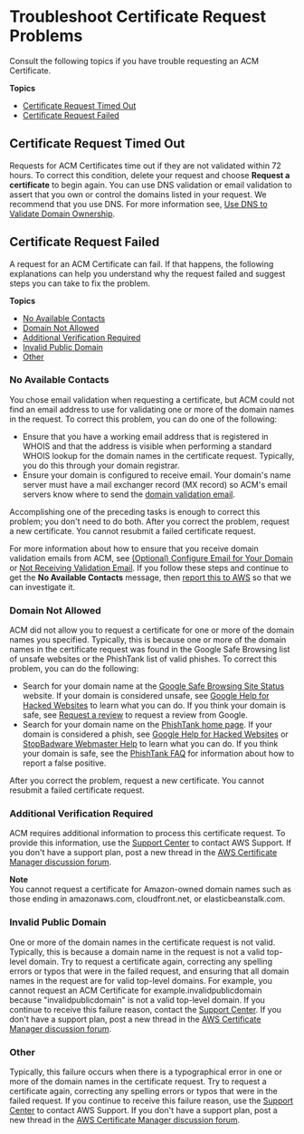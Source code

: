 # Troubleshoot Certificate Request Problems<a name="troubleshooting-requests"></a>

Consult the following topics if you have trouble requesting an ACM Certificate\.

**Topics**
+ [Certificate Request Timed Out](#troubleshooting-timed-out)
+ [Certificate Request Failed](#troubleshooting-failed)

## Certificate Request Timed Out<a name="troubleshooting-timed-out"></a>

Requests for ACM Certificates time out if they are not validated within 72 hours\. To correct this condition, delete your request and choose **Request a certificate** to begin again\. You can use DNS validation or email validation to assert that you own or control the domains listed in your request\. We recommend that you use DNS\. For more information see, [Use DNS to Validate Domain Ownership](gs-acm-validate-dns.md)\.

## Certificate Request Failed<a name="troubleshooting-failed"></a>

A request for an ACM Certificate can fail\. If that happens, the following explanations can help you understand why the request failed and suggest steps you can take to fix the problem\. 

**Topics**
+ [No Available Contacts](#failed-no-available-contacts)
+ [Domain Not Allowed](#failed-domain-not-allowed)
+ [Additional Verification Required](#failed-additional-verification-required)
+ [Invalid Public Domain](#failed-invalid-domain)
+ [Other](#failed-other)

### No Available Contacts<a name="failed-no-available-contacts"></a>

You chose email validation when requesting a certificate, but ACM could not find an email address to use for validating one or more of the domain names in the request\. To correct this problem, you can do one of the following:
+ Ensure that you have a working email address that is registered in WHOIS and that the address is visible when performing a standard WHOIS lookup for the domain names in the certificate request\. Typically, you do this through your domain registrar\.
+ Ensure your domain is configured to receive email\. Your domain's name server must have a mail exchanger record \(MX record\) so ACM's email servers know where to send the [domain validation email](gs-acm-validate-email.md)\.

Accomplishing one of the preceding tasks is enough to correct this problem; you don't need to do both\. After you correct the problem, request a new certificate\. You cannot resubmit a failed certificate request\.

For more information about how to ensure that you receive domain validation emails from ACM, see [\(Optional\) Configure Email for Your Domain](setup-email.md) or [Not Receiving Validation Email](troubleshooting-email.md#troubleshooting-no-mail)\. If you follow these steps and continue to get the **No Available Contacts** message, then [report this to AWS](https://console.aws.amazon.com/support/home) so that we can investigate it\.

### Domain Not Allowed<a name="failed-domain-not-allowed"></a>

ACM did not allow you to request a certificate for one or more of the domain names you specified\. Typically, this is because one or more of the domain names in the certificate request was found in the Google Safe Browsing list of unsafe websites or the PhishTank list of valid phishes\. To correct this problem, you can do the following: 
+ Search for your domain name at the [Google Safe Browsing Site Status](https://www.google.com/transparencyreport/safebrowsing/diagnostic/) website\. If your domain is considered unsafe, see [Google Help for Hacked Websites](https://developers.google.com/webmasters/hacked/) to learn what you can do\. If you think your domain is safe, see [Request a review](https://developers.google.com/webmasters/hacked/docs/request_review) to request a review from Google\.
+ Search for your domain name on the [PhishTank home page](https://www.phishtank.com/index.php)\. If your domain is considered a phish, see [Google Help for Hacked Websites](https://developers.google.com/webmasters/hacked/) or [StopBadware Webmaster Help](https://www.stopbadware.org/webmaster-help) to learn what you can do\. If you think your domain is safe, see the [PhishTank FAQ](https://www.phishtank.com/faq.php) for information about how to report a false positive\.

After you correct the problem, request a new certificate\. You cannot resubmit a failed certificate request\.

### Additional Verification Required<a name="failed-additional-verification-required"></a>

ACM requires additional information to process this certificate request\. To provide this information, use the [Support Center](https://console.aws.amazon.com/support/home) to contact AWS Support\. If you don't have a support plan, post a new thread in the [AWS Certificate Manager discussion forum](https://forums.aws.amazon.com/forum.jspa?forumID=206)\. 

**Note**  
You cannot request a certificate for Amazon\-owned domain names such as those ending in amazonaws\.com, cloudfront\.net, or elasticbeanstalk\.com\.

### Invalid Public Domain<a name="failed-invalid-domain"></a>

One or more of the domain names in the certificate request is not valid\. Typically, this is because a domain name in the request is not a valid top\-level domain\. Try to request a certificate again, correcting any spelling errors or typos that were in the failed request, and ensuring that all domain names in the request are for valid top\-level domains\. For example, you cannot request an ACM Certificate for example\.invalidpublicdomain because "invalidpublicdomain" is not a valid top\-level domain\. If you continue to receive this failure reason, contact the [Support Center](https://console.aws.amazon.com/support/home)\. If you don't have a support plan, post a new thread in the [AWS Certificate Manager discussion forum](https://forums.aws.amazon.com/forum.jspa?forumID=206)\.

### Other<a name="failed-other"></a>

Typically, this failure occurs when there is a typographical error in one or more of the domain names in the certificate request\. Try to request a certificate again, correcting any spelling errors or typos that were in the failed request\. If you continue to receive this failure reason, use the [Support Center](https://console.aws.amazon.com/support/home) to contact AWS Support\. If you don't have a support plan, post a new thread in the [AWS Certificate Manager discussion forum](https://forums.aws.amazon.com/forum.jspa?forumID=206)\.